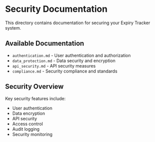 # Security Documentation

This directory contains documentation for securing your Expiry Tracker system.

## Available Documentation

- `authentication.md` - User authentication and authorization
- `data_protection.md` - Data security and encryption
- `api_security.md` - API security measures
- `compliance.md` - Security compliance and standards

## Security Overview

Key security features include:
- User authentication
- Data encryption
- API security
- Access control
- Audit logging
- Security monitoring 